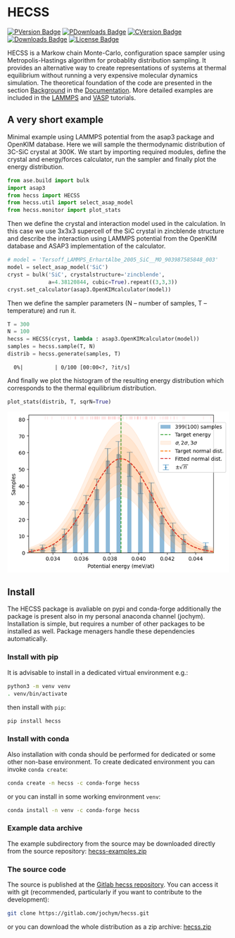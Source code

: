 HECSS
================

<!-- WARNING: THIS FILE WAS AUTOGENERATED! DO NOT EDIT! -->

[![PVersion
Badge](https://img.shields.io/pypi/v/hecss.svg)](https://pypi.org/project/hecss/)
[![PDownloads
Badge](https://img.shields.io/pypi/dm/hecss.svg)](https://pypi.org/project/hecss/)
[![CVersion
Badge](https://anaconda.org/conda-forge/hecss/badges/version.svg)](https://anaconda.org/conda-forge/hecss)
[![Downloads
Badge](https://anaconda.org/conda-forge/hecss/badges/downloads.svg)](https://anaconda.org/conda-forge/hecss)
[![License
Badge](https://anaconda.org/jochym/hecss/badges/license.svg)](https://anaconda.org/jochym/hecss)

HECSS is a Markow chain Monte-Carlo, configuration space sampler using
Metropolis-Hastings algorithm for probablity distribution sampling. It
provides an alternative way to create representations of systems at
thermal equilibrium without running a very expensive molecular dynamics
simulation. The theoretical foundation of the code are presented in the
section [Background](https://jochym.gitlab.io/hecss/Background) in the
[Documentation](https://jochym.gitlab.io/hecss/). More detailed examples
are included in the
[LAMMPS](https://jochym.gitlab.io/hecss/LAMMPS_Tutorial) and
[VASP](https://jochym.gitlab.io/hecss/VASP_Tutorial) tutorials.

## A very short example

Minimal example using LAMMPS potential from the asap3 package and
OpenKIM database. Here we will sample the thermodynamic distribution of
3C-SiC crystal at 300K. We start by importing required modules, define
the crystal and energy/forces calculator, run the sampler and finally
plot the energy distribution.

``` python
from ase.build import bulk
import asap3
from hecss import HECSS
from hecss.util import select_asap_model
from hecss.monitor import plot_stats
```

Then we define the crystal and interaction model used in the
calculation. In this case we use 3x3x3 supercell of the SiC crystal in
zincblende structure and describe the interaction using LAMMPS potential
from the OpenKIM database and ASAP3 implementation of the calculator.

``` python
# model = 'Tersoff_LAMMPS_ErhartAlbe_2005_SiC__MO_903987585848_003'
model = select_asap_model('SiC')
cryst = bulk('SiC', crystalstructure='zincblende', 
             a=4.38120844, cubic=True).repeat((3,3,3))
cryst.set_calculator(asap3.OpenKIMcalculator(model))
```

Then we define the sampler parameters (N – number of samples, T –
temperature) and run it.

``` python
T = 300
N = 100
hecss = HECSS(cryst, lambda : asap3.OpenKIMcalculator(model))
samples = hecss.sample(T, N)
distrib = hecss.generate(samples, T)
```

      0%|          | 0/100 [00:00<?, ?it/s]

And finally we plot the histogram of the resulting energy distribution
which corresponds to the thermal equilibrium distribution.

``` python
plot_stats(distrib, T, sqrN=True)
```

![](index_files/figure-gfm/cell-5-output-1.png)

## Install

The HECSS package is avaliable on pypi and conda-forge additionally the
package is present also in my personal anaconda channel (jochym).
Installation is simple, but requires a number of other packages to be
installed as well. Package menagers handle these dependencies
automatically.

### Install with pip

It is advisable to install in a dedicated virtual environment e.g.:

``` bash
python3 -m venv venv
. venv/bin/activate
```

then install with `pip`:

``` bash
pip install hecss
```

### Install with conda

Also installation with conda should be performed for dedicated or some
other non-base environment. To create dedicated environment you can
invoke `conda create`:

``` bash
conda create -n hecss -c conda-forge hecss
```

or you can install in some working environment `venv`:

``` bash
conda install -n venv -c conda-forge hecss
```

### Example data archive

The example subdirectory from the source may be downloaded directly from
the source repository:
[hecss-examples.zip](https://gitlab.com/jochym/hecss/-/archive/master/hecss-master.zip?path=example)

### The source code

The source is published at the [Gitlab hecss
repository](https://gitlab.com/jochym/hecss). You can access it with git
(recommended, particularly if you want to contribute to the
development):

``` bash
git clone https://gitlab.com/jochym/hecss.git
```

or you can download the whole distribution as a zip archive:
[hecss.zip](https://gitlab.com/jochym/hecss/-/archive/master/hecss-master.zip)

